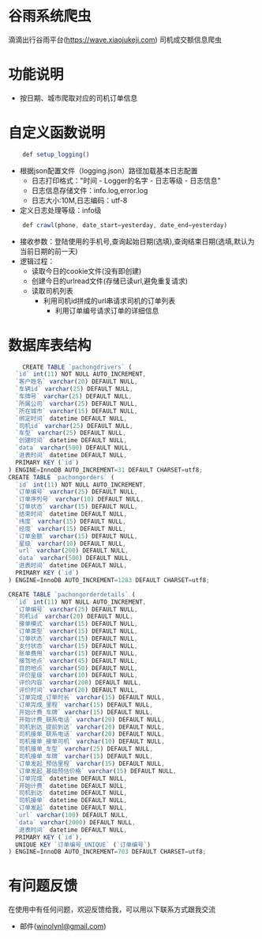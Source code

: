 # 谷雨系统爬虫

滴滴出行谷雨平台(https://wave.xiaojukeji.com) 司机成交额信息爬虫

# 功能说明

* 按日期、城市爬取对应的司机订单信息


# 自定义函数说明

```javascript
    def setup_logging()
```
* 根据json配置文件（logging.json）路径加载基本日志配置
    * 日志打印格式："时间 - Logger的名字 - 日志等级 - 日志信息"
    * 日志信息存储文件：info.log,error.log
    * 日志大小:10M,日志编码：utf-8
* 定义日志处理等级：info级

```javascript
    def crawl(phone, date_start=yesterday, date_end=yesterday)
```
* 接收参数：登陆使用的手机号,查询起始日期(选填),查询结束日期(选填,默认为当前日期的前一天)
* 逻辑过程：
    * 读取今日的cookie文件(没有即创建)
    * 创建今日的urlread文件(存储已读url,避免重复请求)
    * 读取司机列表
        * 利用司机id拼成的url串请求司机的订单列表
            * 利用订单编号请求订单的详细信息


# 数据库表结构
```javascript
    CREATE TABLE `pachongdrivers` (
  `id` int(11) NOT NULL AUTO_INCREMENT,
  `客户姓名` varchar(20) DEFAULT NULL,
  `车辆id` varchar(25) DEFAULT NULL,
  `车牌号` varchar(25) DEFAULT NULL,
  `所属公司` varchar(25) DEFAULT NULL,
  `所在城市` varchar(15) DEFAULT NULL,
  `绑定时间` datetime DEFAULT NULL,
  `司机id` varchar(25) DEFAULT NULL,
  `车型` varchar(25) DEFAULT NULL,
  `创建时间` datetime DEFAULT NULL,
  `data` varchar(500) DEFAULT NULL,
  `进表时间` datetime DEFAULT NULL,
  PRIMARY KEY (`id`)
) ENGINE=InnoDB AUTO_INCREMENT=31 DEFAULT CHARSET=utf8;
CREATE TABLE `pachongorders` (
  `id` int(11) NOT NULL AUTO_INCREMENT,
  `订单编号` varchar(25) DEFAULT NULL,
  `订单序列号` varchar(10) DEFAULT NULL,
  `订单状态` varchar(15) DEFAULT NULL,
  `结束时间` datetime DEFAULT NULL,
  `纬度` varchar(15) DEFAULT NULL,
  `经度` varchar(15) DEFAULT NULL,
  `订单金额` varchar(15) DEFAULT NULL,
  `星级` varchar(10) DEFAULT NULL,
  `url` varchar(200) DEFAULT NULL,
  `data` varchar(500) DEFAULT NULL,
  `进表时间` datetime DEFAULT NULL,
  PRIMARY KEY (`id`)
) ENGINE=InnoDB AUTO_INCREMENT=1283 DEFAULT CHARSET=utf8;

CREATE TABLE `pachongorderdetails` (
  `id` int(11) NOT NULL AUTO_INCREMENT,
  `订单编号` varchar(25) DEFAULT NULL,
  `司机id` varchar(20) DEFAULT NULL,
  `接单模式` varchar(15) DEFAULT NULL,
  `订单类型` varchar(15) DEFAULT NULL,
  `订单状态` varchar(15) DEFAULT NULL,
  `支付状态` varchar(15) DEFAULT NULL,
  `账单费用` varchar(15) DEFAULT NULL,
  `接驾地点` varchar(45) DEFAULT NULL,
  `目的地点` varchar(50) DEFAULT NULL,
  `评价星级` varchar(10) DEFAULT NULL,
  `评价内容` varchar(200) DEFAULT NULL,
  `评价时间` varchar(20) DEFAULT NULL,
  `订单完成_订单时长` varchar(15) DEFAULT NULL,
  `订单完成_里程` varchar(15) DEFAULT NULL,
  `开始计费_车牌` varchar(15) DEFAULT NULL,
  `开始计费_联系电话` varchar(20) DEFAULT NULL,
  `司机到达_提前到达` varchar(20) DEFAULT NULL,
  `司机接单_联系电话` varchar(20) DEFAULT NULL,
  `司机接单_接单司机` varchar(10) DEFAULT NULL,
  `司机接单_车型` varchar(25) DEFAULT NULL,
  `司机接单_车牌` varchar(15) DEFAULT NULL,
  `订单发起_预估里程` varchar(15) DEFAULT NULL,
  `订单发起_基础预估价格` varchar(15) DEFAULT NULL,
  `订单完成` datetime DEFAULT NULL,
  `开始计费` datetime DEFAULT NULL,
  `司机到达` datetime DEFAULT NULL,
  `司机接单` datetime DEFAULT NULL,
  `订单发起` datetime DEFAULT NULL,
  `url` varchar(100) DEFAULT NULL,
  `data` varchar(2000) DEFAULT NULL,
  `进表时间` datetime DEFAULT NULL,
  PRIMARY KEY (`id`),
  UNIQUE KEY `订单编号_UNIQUE` (`订单编号`)
) ENGINE=InnoDB AUTO_INCREMENT=703 DEFAULT CHARSET=utf8;

```

# 有问题反馈
在使用中有任何问题，欢迎反馈给我，可以用以下联系方式跟我交流

* 邮件(winolynl@gmail.com)
